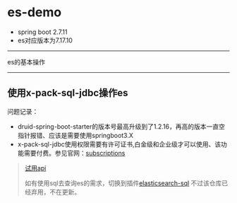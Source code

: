 # es-demo

- spring boot 2.7.11
- es对应版本为7.17.10

---

es的基本操作

---

## 使用x-pack-sql-jdbc操作es

问题记录：
-  druid-spring-boot-starter的版本号最高升级到了1.2.16，再高的版本一直空指针报错、应该是需要使用springboot3.X
-  x-pack-sql-jdbc使用权限需要有许可证书,白金级和企业级才可以使用、该功能需要付费。参见官网：[subscriptions](https://www.elastic.co/cn/subscriptions)
 
> [试用api](https://www.elastic.co/guide/en/elasticsearch/reference/current/start-trial.html)
> 
> 如有使用sql去查询es的需求，切换到插件[elasticsearch-sql](https://github.com/NLPchina/elasticsearch-sql)
> 不过该仓库已经弃用，不在更新。


